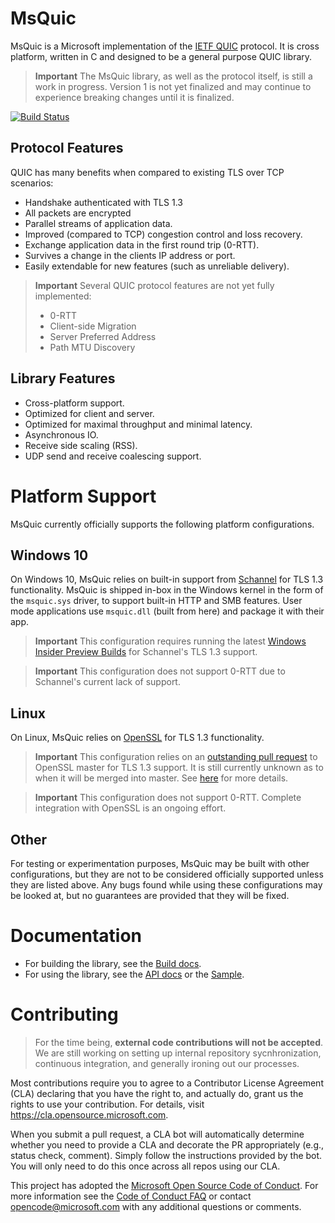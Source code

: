 MsQuic
======

MsQuic is a Microsoft implementation of the [IETF QUIC](https://tools.ietf.org/html/draft-ietf-quic-transport)
protocol. It is cross platform, written in C and designed to be a general purpose QUIC library.

> **Important** The MsQuic library, as well as the protocol itself, is still a work in progress. Version 1 is not yet finalized and may continue to experience breaking changes until it is finalized.

[![Build Status](https://microsoft.visualstudio.com/OS/_apis/build/status/microsoft.msquic?branchName=master)](https://microsoft.visualstudio.com/OS/_build/latest?definitionId=45975&branchName=master)

## Protocol Features

QUIC has many benefits when compared to existing TLS over TCP scenarios:

  * Handshake authenticated with TLS 1.3
  * All packets are encrypted
  * Parallel streams of application data.
  * Improved (compared to TCP) congestion control and loss recovery.
  * Exchange application data in the first round trip (0-RTT).
  * Survives a change in the clients IP address or port.
  * Easily extendable for new features (such as unreliable delivery).

> **Important** Several QUIC protocol features are not yet fully implemented:
>
>  * 0-RTT
>  * Client-side Migration
>  * Server Preferred Address
>  * Path MTU Discovery

## Library Features

  * Cross-platform support.
  * Optimized for client and server.
  * Optimized for maximal throughput and minimal latency.
  * Asynchronous IO.
  * Receive side scaling (RSS).
  * UDP send and receive coalescing support.

# Platform Support

MsQuic currently officially supports the following platform configurations.

## Windows 10

On Windows 10, MsQuic relies on built-in support from [Schannel](https://docs.microsoft.com/en-us/windows/win32/com/schannel) for TLS 1.3 functionality. MsQuic is shipped in-box in the Windows kernel in the form of the `msquic.sys` driver, to support built-in HTTP and SMB features. User mode applications use `msquic.dll` (built from here) and package it with their app.

> **Important** This configuration requires running the latest [Windows Insider Preview Builds](https://insider.windows.com/en-us/) for Schannel's TLS 1.3 support.

> **Important** This configuration does not support 0-RTT due to Schannel's current lack of support.

## Linux

On Linux, MsQuic relies on [OpenSSL](https://www.openssl.org/) for TLS 1.3 functionality.

> **Important** This configuration relies on an [outstanding pull request](https://github.com/openssl/openssl/pull/8797) to OpenSSL master for TLS 1.3 support. It is still currently unknown as to when it will be merged into master. See [here](https://www.openssl.org/blog/blog/2020/02/17/QUIC-and-OpenSSL/) for more details.

> **Important** This configuration does not support 0-RTT. Complete integration with OpenSSL is an ongoing effort.

## Other

For testing or experimentation purposes, MsQuic may be built with other configurations, but they are not to be considered officially supported unless they are listed above. Any bugs found while using these configurations may be looked at, but no guarantees are provided that they will be fixed.

# Documentation

  * For building the library, see the [Build docs](./docs/BUILD.md).
  * For using the library, see the [API docs](./docs/API.md) or the [Sample](./src/tools/sample/sample.cpp).

# Contributing

> For the time being, **external code contributions will not be accepted**. We are still
working on setting up internal repository sycnhronization, continuous integration,
and generally ironing out our processes.

Most contributions require you to agree to a Contributor License Agreement (CLA)
declaring that you have the right to, and actually do, grant us the rights to use
your contribution. For details, visit https://cla.opensource.microsoft.com.

When you submit a pull request, a CLA bot will automatically determine whether you
need to provide a CLA and decorate the PR appropriately (e.g., status check, comment).
Simply follow the instructions provided by the bot. You will only need to do this
once across all repos using our CLA.

This project has adopted the [Microsoft Open Source Code of Conduct](https://opensource.microsoft.com/codeofconduct/).
For more information see the [Code of Conduct FAQ](https://opensource.microsoft.com/codeofconduct/faq/) or
contact [opencode@microsoft.com](mailto:opencode@microsoft.com) with any additional questions or comments.
